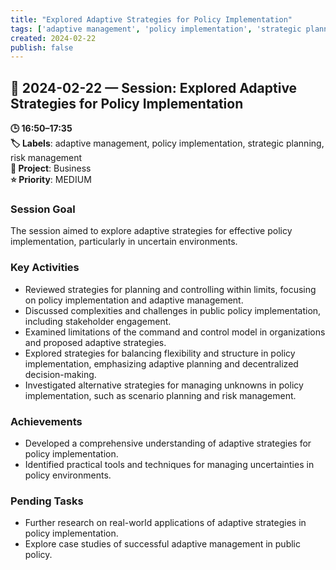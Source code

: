 ```yaml
---
title: "Explored Adaptive Strategies for Policy Implementation"
tags: ['adaptive management', 'policy implementation', 'strategic planning', 'risk management']
created: 2024-02-22
publish: false
---
```


## 📅 2024-02-22 — Session: Explored Adaptive Strategies for Policy Implementation

**🕒 16:50–17:35**  
**🏷️ Labels**: adaptive management, policy implementation, strategic planning, risk management  
**📂 Project**: Business  
**⭐ Priority**: MEDIUM  


### Session Goal
The session aimed to explore adaptive strategies for effective policy implementation, particularly in uncertain environments.

### Key Activities
- Reviewed strategies for planning and controlling within limits, focusing on policy implementation and adaptive management.
- Discussed complexities and challenges in public policy implementation, including stakeholder engagement.
- Examined limitations of the command and control model in organizations and proposed adaptive strategies.
- Explored strategies for balancing flexibility and structure in policy implementation, emphasizing adaptive planning and decentralized decision-making.
- Investigated alternative strategies for managing unknowns in policy implementation, such as scenario planning and risk management.

### Achievements
- Developed a comprehensive understanding of adaptive strategies for policy implementation.
- Identified practical tools and techniques for managing uncertainties in policy environments.

### Pending Tasks
- Further research on real-world applications of adaptive strategies in policy implementation.
- Explore case studies of successful adaptive management in public policy.
